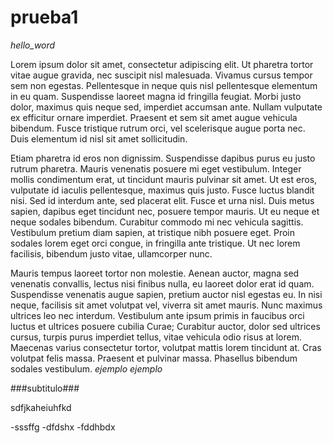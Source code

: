 # prueba1
*hello_word*

Lorem ipsum dolor sit amet, consectetur adipiscing elit. Ut pharetra tortor vitae augue gravida, nec suscipit nisl malesuada. Vivamus cursus tempor sem non egestas. Pellentesque in neque quis nisl pellentesque elementum in eu quam. Suspendisse laoreet magna id fringilla feugiat. Morbi justo dolor, maximus quis neque sed, imperdiet accumsan ante. Nullam vulputate ex efficitur ornare imperdiet. Praesent et sem sit amet augue vehicula bibendum. Fusce tristique rutrum orci, vel scelerisque augue porta nec. Duis elementum id nisl sit amet sollicitudin.

Etiam pharetra id eros non dignissim. Suspendisse dapibus purus eu justo rutrum pharetra. Mauris venenatis posuere mi eget vestibulum. Integer mollis condimentum erat, ut tincidunt mauris pulvinar sit amet. Ut est eros, vulputate id iaculis pellentesque, maximus quis justo. Fusce luctus blandit nisi. Sed id interdum ante, sed placerat elit. Fusce et urna nisl. Duis metus sapien, dapibus eget tincidunt nec, posuere tempor mauris. Ut eu neque et neque sodales bibendum. Curabitur commodo mi nec vehicula sagittis. Vestibulum pretium diam sapien, at tristique nibh posuere eget. Proin sodales lorem eget orci congue, in fringilla ante tristique. Ut nec lorem facilisis, bibendum justo vitae, ullamcorper nunc.

Mauris tempus laoreet tortor non molestie. Aenean auctor, magna sed venenatis convallis, lectus nisi finibus nulla, eu laoreet dolor erat id quam. Suspendisse venenatis augue sapien, pretium auctor nisl egestas eu. In nisi neque, facilisis sit amet volutpat vel, viverra sit amet mauris. Nunc maximus ultrices leo nec interdum. Vestibulum ante ipsum primis in faucibus orci luctus et ultrices posuere cubilia Curae; Curabitur auctor, dolor sed ultrices cursus, turpis purus imperdiet tellus, vitae vehicula odio risus at lorem. Maecenas varius consectetur tortor, volutpat mattis lorem tincidunt at. Cras volutpat felis massa. Praesent et pulvinar massa. Phasellus bibendum sodales vestibulum.
_ejemplo_
*ejemplo*

###subtitulo###

sdfjkaheiuhfkd

-sssffg
-dfdshx
-fddhbdx
